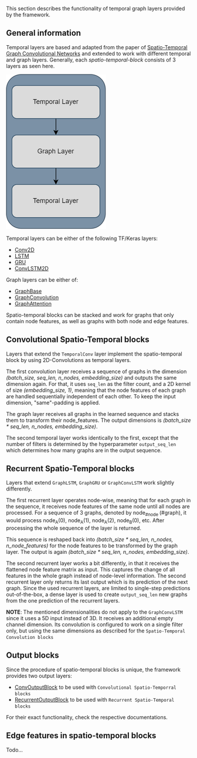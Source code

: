 This section describes the functionality of temporal graph layers provided by the framework.

## General information

Temporal layers are based and adapted from the paper of [Spatio-Temporal Graph Convolutional Networks](https://www.ijcai.org/proceedings/2018/0505.pdf)
and extended to work with different temporal and graph layers. Generally, each _spatio-temporal-block_ consists of 3
layers as seen here.

![Architecture of spatio-temporal block](../img/Spatio-temporal-block.png)

Temporal layers can be either of the following TF/Keras layers:

- [Conv2D](https://www.tensorflow.org/api_docs/python/tf/keras/layers/Conv2D)
- [LSTM](https://www.tensorflow.org/api_docs/python/tf/keras/layers/LSTM)
- [GRU](https://www.tensorflow.org/api_docs/python/tf/keras/layers/GRU)
- [ConvLSTM2D](https://www.tensorflow.org/api_docs/python/tf/keras/layers/ConvLSTM2D)

Graph layers can be either of:

- [GraphBase](../../layers/static_layers#gog.layers.base.GraphBase)
- [GraphConvolution](../../layers/static_layers#gog.layers.conv.GraphConvolution)
- [GraphAttention](../../layers/static_layers#gog.layers.attention.GraphAttention)

Spatio-temporal blocks can be stacked and work for graphs that only contain node features, as well as graphs
with both node and edge features.

## Convolutional Spatio-Temporal blocks

Layers that extend the `TemporalConv` layer implement the spatio-temporal block by using 2D-Convolutions as temporal layers.

The first convolution layer receives a sequence of graphs in the dimension _(batch_size, seq_len, n_nodes, embedding_size)_
and outputs the same dimension again. For that, it uses `seq_len` as the filter count, and a 2D kernel of size _(embedding_size, 1)_,
meaning that the node features of each graph are handled sequentially independent of each other. To keep the input dimension,
"same"-padding is applied.

The graph layer receives all graphs in the learned sequence and stacks them to transform their node_features. The output 
dimensions is _(batch_size * seq_len, n_nodes, embedding_size)_.

The second temporal layer works identically to the first, except that the number of filters is determined by the 
hyperparameter `output_seq_len` which determines how many graphs are in the output sequence.

## Recurrent Spatio-Temporal blocks
Layers that extend `GraphLSTM`, `GraphGRU` or `GraphConvLSTM` work slightly differently.

The first recurrent layer operates node-wise, meaning that for each graph in the sequence, it receives
node features of the same node until all nodes are processed. For a sequence of 3 graphs, denoted by node<sub>#node
</sub>(#graph), it would process node<sub>A</sub>(0), node<sub>A</sub>(1), node<sub>A</sub>(2), node<sub>B</sub>(0),
etc. After processing the whole sequence of the layer is returned.

This sequence is reshaped back into _(batch_size * seq_len, n_nodes, n_node_features)_ for the node features to be 
transformed by the graph layer. The output is again _(batch_size * seq_len, n_nodes, embedding_size)_. 

The second recurrent layer works a bit differently, in that it receives the flattened node feature matrix as input. This
captures the change of all features in the whole graph instead of node-level information. The second recurrent layer 
only returns its last output which is its prediction of the next graph. Since the used recurrent layers, are limited to
single-step predictions out-of-the-box, a dense layer is used to create `output_seq_len` new graphs from the one 
prediction of the recurrent layers.

**NOTE**: The mentioned dimensionalities do not apply to the `GraphConvLSTM` since it uses a 5D input instead of 3D. It 
receives an additional empty channel dimension. Its convolution is configured to work on a single filter only, but
using the same dimensions as described for the `Spatio-Temporal Convolution blocks`

## Output blocks
Since the procedure of spatio-temporal blocks is unique, the framework provides two output layers:

- [ConvOutputBlock](../../layers/temporal_layers/#gog.layers.temporal.output_layer.ConvOutputBlock) to be used with `Convolutional Spatio-Temporral blocks`
- [RecurrentOutputBlock](../../layers/temporal_layers/#gog.layers.temporal.output_layer.RecurrentOutputBlock) to be used with `Recurrent Spatio-Temporal blocks`

For their exact functionality, check the respective documentations.

## Edge features in spatio-temporal blocks
Todo...